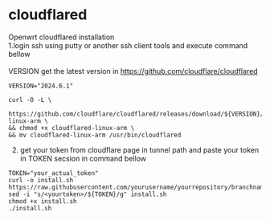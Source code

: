 # cloudflared
Openwrt cloudflared installation</br>
1.login ssh using putty or another ssh client tools and execute command bellow</br></br>
VERSION get the latest version in https://github.com/cloudflare/cloudflared

```
VERSION="2024.6.1"

curl -O -L \
  https://github.com/cloudflare/cloudflared/releases/download/${VERSION}/cloudflared-linux-arm \
&& chmod +x cloudflared-linux-arm \
&& mv cloudflared-linux-arm /usr/bin/cloudflared
```
2. get your token from cloudflare page in tunnel path and paste your token in TOKEN secsion in command bellow

```
TOKEN="your_actual_token"
curl -o install.sh https://raw.githubusercontent.com/yourusername/yourrepository/branchname/install.sh
sed -i "s/<yourtoken>/${TOKEN}/g" install.sh
chmod +x install.sh
./install.sh
```
